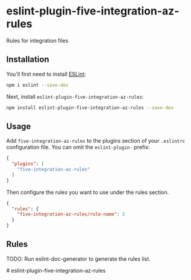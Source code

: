 # eslint-plugin-five-integration-az-rules

Rules for integration files

## Installation

You'll first need to install [ESLint](https://eslint.org/):

```sh
npm i eslint --save-dev
```

Next, install `eslint-plugin-five-integration-az-rules`:

```sh
npm install eslint-plugin-five-integration-az-rules --save-dev
```

## Usage

Add `five-integration-az-rules` to the plugins section of your `.eslintrc` configuration file. You can omit
the `eslint-plugin-` prefix:

```json
{
  "plugins": [
    "five-integration-az-rules"
  ]
}
```

Then configure the rules you want to use under the rules section.

```json
{
  "rules": {
    "five-integration-az-rules/rule-name": 2
  }
}
```

## Rules

<!-- begin auto-generated rules list -->
TODO: Run eslint-doc-generator to generate the rules list.
<!-- end auto-generated rules list -->


#   e s l i n t - p l u g i n - f i v e - i n t e g r a t i o n - a z - r u l e s 
 
 
